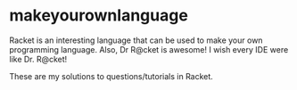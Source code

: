 # makeyourownlanguage

Racket is an interesting language that can be used
to make your own programming language.
Also, Dr R@cket is awesome!
I wish every IDE were like Dr. R@cket!

These are my solutions to questions/tutorials in Racket. 
